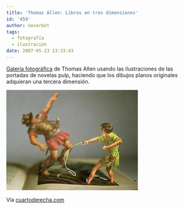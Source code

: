 ```yaml
---
title: 'Thomas Allen: Libros en tres dimensiones'
id: '459'
author: neverbot
tags:
  - fotografía
  - ilustración
date: 2007-05-23 13:33:43
---
```


[Galería fotográfica](http://www.josephbellows.com/exhibitions/2006_3_thomas_allen/) de Thomas Allen usando las ilustraciones de las portadas de novelas pulp, haciendo que los dibujos planos originales adquieran una tercera dimensión.

[![Thomas Allen](./thomas-allen-libros-en-tres-dimensiones/ThomasAllen.jpg "Thomas Allen")](http://www.josephbellows.com/exhibitions/2006_3_thomas_allen/ "Thomas Allen")

Vía [cuartoderecha.com](http://www.cuartoderecha.com/806/)